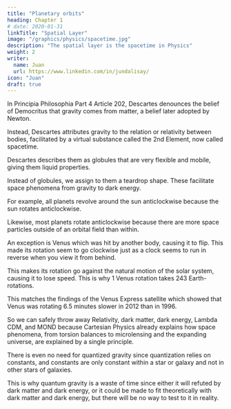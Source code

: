 ```yaml
---
title: "Planetary orbits"
heading: Chapter 1
# date: 2020-01-31
linkTitle: "Spatial Layer"
image: "/graphics/physics/spacetime.jpg"
description: "The spatial layer is the spacetime in Physics"
weight: 2
writer:
  name: Juan
  url: https://www.linkedin.com/in/jundalisay/
icon: "Juan"
draft: true
---
```




In Principia Philosophia Part 4 Article 202, Descartes denounces the belief of Democritus that gravity comes from matter, a belief later adopted by Newton. 

Instead, Descartes attributes gravity to the relation or relativity between bodies, facilitated by a virtual substance called the 2nd Element, now called spacetime.

Descartes describes them as globules that are very flexible and mobile, giving them liquid properties.

Instead of globules, we assign to them a teardrop shape. These facilitate space phenomena from gravity to dark energy.

For example, all planets revolve around the sun anticlockwise because the sun rotates anticlockwise. 

Likewise, most planets rotate anticlockwise because there are more space particles outside of an orbital field than within.

An exception is Venus which was hit by another body, causing it to flip. This made its rotation seem to go clockwise just as a clock seems to run in reverse when you view it from behind. 

This makes its rotation go against the natural motion of the solar system, causing it to lose speed. This is why 1 Venus rotation takes 243 Earth-rotations. 

This matches the findings of the Venus Express satellite which showed that Venus was rotating 6.5 minutes slower in 2012 than in 1996.

So we can safely throw away Relativity, dark matter, dark energy, Lambda CDM, and MOND because Cartesian Physics already explains how space phenomena, from torsion balances to microlensing and the expanding universe, are explained by a single principle.

There is even no need for quantized gravity since quantization relies on constants, and constants are only constant within a star or galaxy and not in other stars of galaxies. 

This is why quantum gravity is a waste of time since either it will refuted by dark matter and dark energy, or it could be made to fit theoretically with dark matter and dark energy, but there will be no way to test to it in reality.

